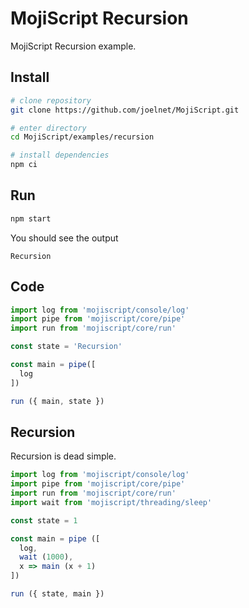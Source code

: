 # MojiScript Recursion

MojiScript Recursion example.

## Install

```bash
# clone repository
git clone https://github.com/joelnet/MojiScript.git

# enter directory
cd MojiScript/examples/recursion

# install dependencies
npm ci
```

## Run

```bash
npm start
```

You should see the output

```
Recursion
```

## Code

```javascript
import log from 'mojiscript/console/log'
import pipe from 'mojiscript/core/pipe'
import run from 'mojiscript/core/run'

const state = 'Recursion'

const main = pipe([
  log
])

run ({ main, state })
```

## Recursion

Recursion is dead simple.

```javascript
import log from 'mojiscript/console/log'
import pipe from 'mojiscript/core/pipe'
import run from 'mojiscript/core/run'
import wait from 'mojiscript/threading/sleep'

const state = 1

const main = pipe ([
  log,
  wait (1000),
  x => main (x + 1)
])

run ({ state, main })
```
